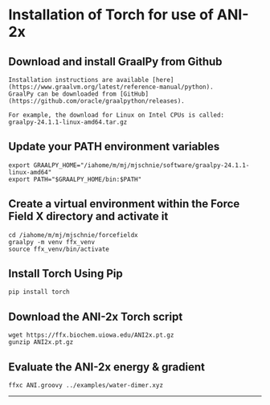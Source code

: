 
Installation of Torch for use of ANI-2x
=======================================

## Download and install GraalPy from Github

    Installation instructions are available [here](https://www.graalvm.org/latest/reference-manual/python).
    GraalPy can be downloaded from [GitHub](https://github.com/oracle/graalpython/releases).
    
    For example, the download for Linux on Intel CPUs is called:
    graalpy-24.1.1-linux-amd64.tar.gz

## Update your PATH environment variables 
 
    export GRAALPY_HOME="/iahome/m/mj/mjschnie/software/graalpy-24.1.1-linux-amd64"
    export PATH="$GRAALPY_HOME/bin:$PATH"

## Create a virtual environment within the Force Field X directory and activate it

    cd /iahome/m/mj/mjschnie/forcefieldx
    graalpy -m venv ffx_venv
    source ffx_venv/bin/activate

## Install Torch Using Pip
  
    pip install torch

## Download the ANI-2x Torch script

    wget https://ffx.biochem.uiowa.edu/ANI2x.pt.gz
    gunzip ANI2x.pt.gz

## Evaluate the ANI-2x energy & gradient
  
    ffxc ANI.groovy ../examples/water-dimer.xyz  

---


